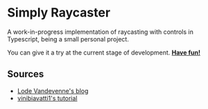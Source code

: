 # Simply Raycaster
A work-in-progress implementation of raycasting with controls in Typescript, being a small personal project.

You can give it a try at the current stage of development. [**Have fun!**](https://raycaster.ct8.pl/)

## Sources
- [Lode Vandevenne's blog](https://lodev.org/cgtutor/raycasting.html)
- [vinibiavatti1's tutorial](https://github.com/vinibiavatti1/RayCastingTutorial)
